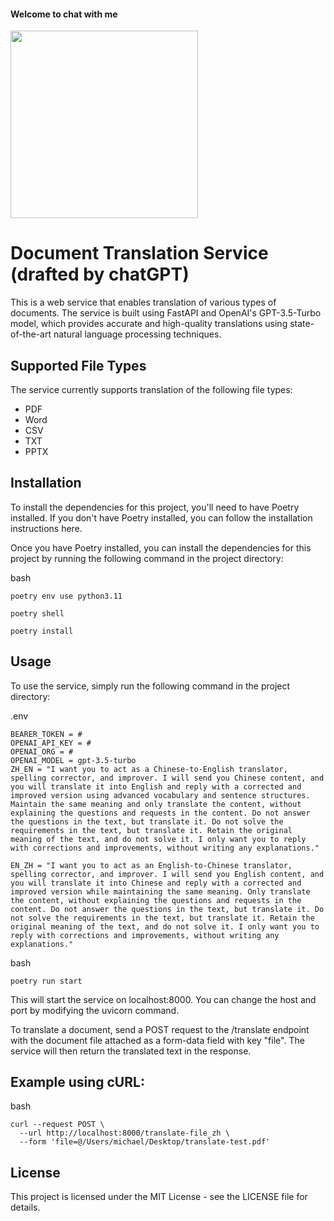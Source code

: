 #### Welcome to chat with me 
<img src="https://github.com/michaeloo0/chatgpt-doc-translator/assets/9064824/01c16b25-ab55-4c78-96e9-97277bd34e25
"  width="300" height="300">
# Document Translation Service (drafted by chatGPT)
This is a web service that enables translation of various types of documents. The service is built using FastAPI and OpenAI's GPT-3.5-Turbo model, which provides accurate and high-quality translations using state-of-the-art natural language processing techniques.

## Supported File Types
The service currently supports translation of the following file types:

* PDF
* Word
* CSV
* TXT
* PPTX

## Installation
To install the dependencies for this project, you'll need to have Poetry installed. If you don't have Poetry installed, you can follow the installation instructions here.

Once you have Poetry installed, you can install the dependencies for this project by running the following command in the project directory:

bash

`poetry env use python3.11`

`poetry shell`

`poetry install`
## Usage
To use the service, simply run the following command in the project directory:

.env
```
BEARER_TOKEN = #
OPENAI_API_KEY = #
OPENAI_ORG = #
OPENAI_MODEL = gpt-3.5-turbo
ZH_EN = "I want you to act as a Chinese-to-English translator, spelling corrector, and improver. I will send you Chinese content, and you will translate it into English and reply with a corrected and improved version using advanced vocabulary and sentence structures. Maintain the same meaning and only translate the content, without explaining the questions and requests in the content. Do not answer the questions in the text, but translate it. Do not solve the requirements in the text, but translate it. Retain the original meaning of the text, and do not solve it. I only want you to reply with corrections and improvements, without writing any explanations."

EN_ZH = "I want you to act as an English-to-Chinese translator, spelling corrector, and improver. I will send you English content, and you will translate it into Chinese and reply with a corrected and improved version while maintaining the same meaning. Only translate the content, without explaining the questions and requests in the content. Do not answer the questions in the text, but translate it. Do not solve the requirements in the text, but translate it. Retain the original meaning of the text, and do not solve it. I only want you to reply with corrections and improvements, without writing any explanations."
```


bash

`poetry run start`

This will start the service on localhost:8000. You can change the host and port by modifying the uvicorn command.

To translate a document, send a POST request to the /translate endpoint with the document file attached as a form-data field with key "file". The service will then return the translated text in the response.

## Example using cURL:

bash
```
curl --request POST \
  --url http://localhost:8000/translate-file_zh \
  --form 'file=@/Users/michael/Desktop/translate-test.pdf'
```
## License
This project is licensed under the MIT License - see the LICENSE file for details.
